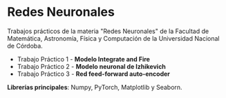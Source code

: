 # Redes Neuronales
Trabajos prácticos de la materia "Redes Neuronales" de la Facultad de Matemática, Astronomía, Física y Computación de la Universidad Nacional de Córdoba.

- Trabajo Práctico 1 - **Modelo Integrate and Fire**
- Trabajo Práctico 2 - **Modelo neuronal de Izhikevich**
- Trabajo Práctico 3 - **Red feed-forward auto-encoder**

**Librerías principales**:
Numpy, PyTorch, Matplotlib y Seaborn.
